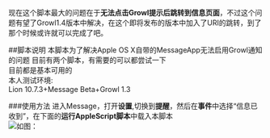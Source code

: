 现在这个脚本最大的问题在于**无法点击Growl提示后跳转到信息页面**，不过这个问题有望了Growl1.4版本中解决，在这个即将发布的版本中加入了URI的跳转，到了那个时候或许就可以完成了吧。

##脚本说明
本脚本为了解决Apple OS X自带的MessageApp无法启用Growl通知的问题
目前有两个脚本，有需要的可以都尝试一下  
目前都是基本可用的  
本人测试环境:  
Lion 10.7.3+Message Beta+Growl 1.3  

###使用方法
进入Message，打开**设置**,切换到**提醒**，然后在**事件**中选择“信息已收到”，在下面的**运行AppleScript脚本**中载入本脚本  
![如图：](https://img.skitch.com/20120316-rudmhhsfuy35s8p9uddej8ytuy.jpg  "消息")

